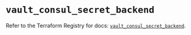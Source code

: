 # `vault_consul_secret_backend`

Refer to the Terraform Registry for docs: [`vault_consul_secret_backend`](https://registry.terraform.io/providers/hashicorp/vault/4.8.0/docs/resources/consul_secret_backend).
